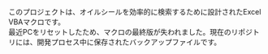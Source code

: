 このプロジェクトは、オイルシールを効率的に検索するために設計されたExcel VBAマクロです。  
最近PCをリセットしたため、マクロの最終版が失われました。現在のリポジトリには、開発プロセス中に保存されたバックアップファイルです。  
